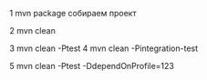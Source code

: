 1  mvn package собираем проект

2  mvn clean

3  mvn clean -Ptest
4  mvn clean -Pintegration-test

5  mvn clean -Ptest -DdependOnProfile=123
